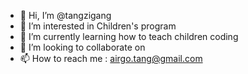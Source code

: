 - 👋 Hi, I’m @tangzigang
- 👀 I’m interested in Children's program
- 🌱 I’m currently learning how to teach children coding
- 💞️ I’m looking to collaborate on 
- 📫 How to reach me : airgo.tang@gmail.com

<!---
tangzigang/tangzigang is a ✨ special ✨ repository because its `README.md` (this file) appears on your GitHub profile.
You can click the Preview link to take a look at your changes.
--->

